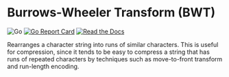 # Burrows-Wheeler Transform (BWT)

![Go](https://github.com/rossmerr/bwt/workflows/Go/badge.svg)
[![Go Report Card](https://goreportcard.com/badge/github.com/rossmerr/bwt)](https://goreportcard.com/report/github.com/rossmerr/bwt)
[![Read the Docs](https://pkg.go.dev/badge/golang.org/x/pkgsite)](https://pkg.go.dev/github.com/rossmerr/bwt)

Rearranges a character string into runs of similar characters. This is useful for compression, since it tends to be easy to compress a string that has runs of repeated characters by techniques such as move-to-front transform and run-length encoding.
